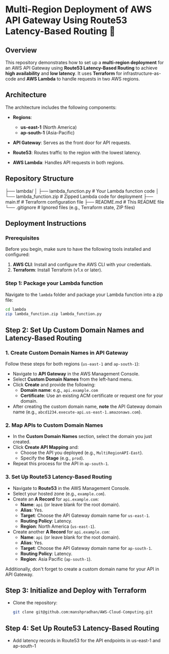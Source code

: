 # Multi-Region Deployment of AWS API Gateway Using Route53 Latency-Based Routing 🚀

## Overview

This repository demonstrates how to set up a **multi-region deployment** for an AWS API Gateway using **Route53 Latency-Based Routing** to achieve **high availability** and **low latency**. It uses **Terraform** for infrastructure-as-code and **AWS Lambda** to handle requests in two AWS regions.

## Architecture

The architecture includes the following components:

- **Regions**:
  - **us-east-1** (North America)
  - **ap-south-1** (Asia-Pacific)

- **API Gateway**: Serves as the front door for API requests.
- **Route53**: Routes traffic to the region with the lowest latency.
- **AWS Lambda**: Handles API requests in both regions.

## Repository Structure
├── lambda/
│   ├── lambda_function.py       # Your Lambda function code
│   └── lambda_function.zip      # Zipped Lambda code for deployment
├── main.tf                      # Terraform configuration file
├── README.md                    # This README file
└── .gitignore                   # Ignored files (e.g., Terraform state, ZIP files)

## Deployment Instructions

### Prerequisites

Before you begin, make sure to have the following tools installed and configured:
1. **AWS CLI**: Install and configure the AWS CLI with your credentials.
2. **Terraform**: Install Terraform (v1.x or later).

### Step 1: Package your Lambda function

Navigate to the `lambda` folder and package your Lambda function into a zip file:

```bash
cd lambda
zip lambda_function.zip lambda_function.py
```

## Step 2: Set Up Custom Domain Names and Latency-Based Routing

### 1. Create Custom Domain Names in API Gateway

Follow these steps for both regions (`us-east-1` and `ap-south-1`):

- Navigate to **API Gateway** in the AWS Management Console.
- Select **Custom Domain Names** from the left-hand menu.
- Click **Create** and provide the following:
  - **Domain name**: e.g., `api.example.com`
  - **Certificate**: Use an existing ACM certificate or request one for your domain.
- After creating the custom domain name, **note** the API Gateway domain name (e.g., `abcd1234.execute-api.us-east-1.amazonaws.com`).

### 2. Map APIs to Custom Domain Names

- In the **Custom Domain Names** section, select the domain you just created.
- Click **Create API Mapping** and:
  - Choose the API you deployed (e.g., `MultiRegionAPI-East`).
  - Specify the **Stage** (e.g., `prod`).
- Repeat this process for the API in `ap-south-1`.

### 3. Set Up Route53 Latency-Based Routing

- Navigate to **Route53** in the AWS Management Console.
- Select your hosted zone (e.g., `example.com`).
- Create an **A Record** for `api.example.com`:
  - **Name**: `api` (or leave blank for the root domain).
  - **Alias**: Yes.
  - **Target**: Choose the API Gateway domain name for `us-east-1`.
  - **Routing Policy**: Latency.
  - **Region**: North America (`us-east-1`).
- Create another **A Record** for `api.example.com`:
  - **Name**: `api` (or leave blank for the root domain).
  - **Alias**: Yes.
  - **Target**: Choose the API Gateway domain name for `ap-south-1`.
  - **Routing Policy**: Latency.
  - **Region**: Asia Pacific (`ap-south-1`).

Additionally, don't forget to create a custom domain name for your API in API Gateway.

## Step 3: Initialize and Deploy with Terraform

- Clone the repository:

  ```bash
  git clone git@github.com:manshpradhan/AWS-Cloud-Computing.git
  ```

## Step 4: Set Up Route53 Latency-Based Routing
- Add latency records in Route53 for the API endpoints in us-east-1 and ap-south-1
